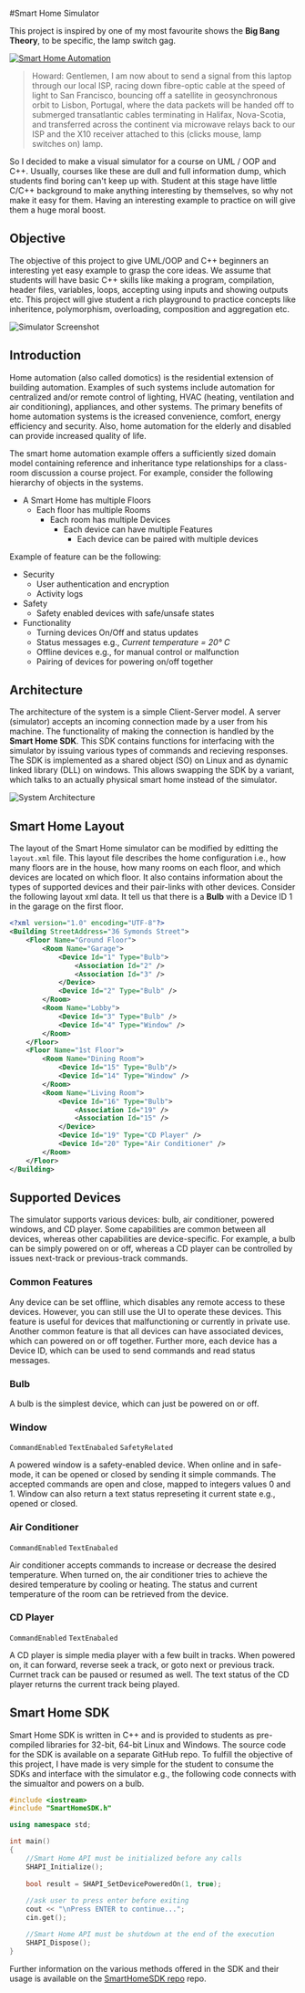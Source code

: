 #Smart Home Simulator

This project is inspired by one of my most favourite shows the **Big Bang Theory**, to be specific, the lamp switch gag.

[![Smart Home Automation](/title.png)](//www.youtube.com/watch?v=mqp8_ROAIJY "Smart Home Automation")


> Howard: Gentlemen, I am now about to send a signal from this laptop through our local ISP, racing down fibre-optic cable at the speed of light to San Francisco, bouncing off a satellite in geosynchronous orbit to Lisbon, Portugal, where the data packets will be handed off to submerged transatlantic cables terminating in Halifax, Nova-Scotia, and transferred across the continent via microwave relays back to our ISP and the X10 receiver attached to this (clicks mouse, lamp switches on) lamp.

So I decided to make a visual simulator for a course on UML / OOP and C\++. Usually, courses like these are dull and full information dump, which students find boring can't keep up with. Student at this stage have little C/C++ background to make anything interesting by themselves, so why not make it easy for them. Having an interesting example to practice on will give them a huge moral boost.

## Objective
The objective of this project to give UML/OOP and C\++ beginners an interesting yet easy example to grasp the core ideas. We assume that students will have basic C\++ skills like making a program, compilation, header files, variables, loops, accepting using inputs and showing outputs etc. This project will give student a rich playground to practice concepts like inheritence, polymorphism, overloading, composition and aggregation etc.

![Simulator Screenshot](/screenshot.png)

## Introduction
Home automation (also called domotics) is the residential extension of building automation. Examples of such systems include automation for centralized and/or remote control of lighting, HVAC (heating, ventilation and air conditioning), appliances, and other systems. The primary benefits of home automation systems is the icreased convenience, comfort, energy efficiency and security. Also, home automation for the elderly and disabled can provide increased quality of life.

The smart home automation example offers a sufficiently sized domain model containing reference and inheritance type relationships for a class-room discussion a course project. For example, consider the following hierarchy of objects in the systems.

* A Smart Home has multiple Floors
    * Each floor has multiple Rooms
        * Each room has multiple Devices
            * Each device can have multiple Features
			    * Each device can be paired with multiple devices



Example of feature can be the following:

* Security
    * User authentication and encryption
    * Activity logs
* Safety
    * Safety enabled devices with safe/unsafe states
* Functionality
    * Turning devices On/Off and status updates
    * Status messages e.g., *Current temperature = 20° C*
    * Offline devices e.g., for manual control or malfunction
	* Pairing of devices for powering on/off together


## Architecture
The architecture of the system is a simple Client-Server model. A server (simulator) accepts an incoming connection made by a user from his machine. The functionality of making the connection is handled by the **Smart Home SDK**. This SDK contains functions for interfacing with the simulator by issuing various types of commands and recieving responses. The SDK is implemented as a shared object (SO) on Linux and as dynamic linked library (DLL) on windows. This allows swapping the SDK by a variant, which talks to an actually physical smart home instead of the simulator.

![System Architecture](/architecture.png)

## Smart Home Layout
The layout of the Smart Home simulator can be modified by editting the ```layout.xml``` file. This layout file describes the home configuration i.e., how many floors are in the house, how many rooms on each floor, and which devices are located on which floor. It also contains information about the types of supported devices and their pair-links with other devices. Consider the following layout xml data. It tell us that there is a **Bulb** with a Device ID 1 in the garage on the first floor.

```xml
<?xml version="1.0" encoding="UTF-8"?>
<Building StreetAddress="36 Symonds Street">
	<Floor Name="Ground Floor">
		<Room Name="Garage">
			<Device Id="1" Type="Bulb">
				<Association Id="2" />
				<Association Id="3" />
			</Device>
			<Device Id="2" Type="Bulb" />
		</Room>
		<Room Name="Lobby">
			<Device Id="3" Type="Bulb" />
			<Device Id="4" Type="Window" />
		</Room>
	</Floor>	
	<Floor Name="1st Floor">
		<Room Name="Dining Room">
			<Device Id="15" Type="Bulb"/>
			<Device Id="14" Type="Window" />
		</Room>
		<Room Name="Living Room">
			<Device Id="16" Type="Bulb">
				<Association Id="19" />
				<Association Id="15" />
			</Device>
			<Device Id="19" Type="CD Player" />
			<Device Id="20" Type="Air Conditioner" />
		</Room>
	</Floor>
</Building>
```

## Supported Devices
The simulator supports various devices: bulb, air conditioner, powered windows, and CD player. Some capabilities are common between all devices, whereas other capabilities are device-specific. For example, a bulb can be simply powered on or off, whereas a CD player can be controlled by issues next-track or previous-track commands.

### Common Features
Any device can be set offline, which disables any remote access to these devices. However, you can still use the UI to operate these devices. This feature is useful for devices that malfunctioning or currently in private use. Another common feature is that all devices can have associated devices, which can powered on or off together. Further more, each device has a Device ID, which can be used to send commands and read status messages.

### Bulb
A bulb is the simplest device, which can just be powered on or off.

### Window
```CommandEnabled``` ```TextEnabaled``` ```SafetyRelated```

A powered window is a safety-enabled device. When online and in safe-mode, it can be opened or closed by sending it simple commands. The accepted commands are open and close, mapped to integers values 0 and 1. Window can also return a text status represeting it current state e.g., opened or closed.

### Air Conditioner
```CommandEnabled``` ```TextEnabaled```

Air conditioner accepts commands to increase or decrease the desired temperature. When turned on, the air conditioner tries to achieve the desired temperature by cooling or heating. The status and current temperature of the room can be retrieved from the device.

### CD Player
```CommandEnabled``` ```TextEnabaled```

A CD player is simple media player with a few built in tracks. When powered on, it can forward, reverse seek a track, or goto next or previous track. Currnet track can be paused or resumed as well. The text status of the CD player returns the current track being played.

## Smart Home SDK

Smart Home SDK is written in C++ and is provided to students as pre-compiled libraries for 32-bit, 64-bit Linux and Windows. The source code for the SDK is available on a separate GitHub repo. To fulfill the objective of this project, I have made is very simple for the student to consume the SDKs and interface with the simulator e.g., the following code connects with the simualtor and powers on a bulb.

```c++
#include <iostream>
#include "SmartHomeSDK.h"

using namespace std;

int main()
{	
	//Smart Home API must be initialized before any calls
	SHAPI_Initialize();
		
	bool result = SHAPI_SetDevicePoweredOn(1, true);
		
	//ask user to press enter before exiting
	cout << "\nPress ENTER to continue...";	
	cin.get();

	//Smart Home API must be shutdown at the end of the execution
	SHAPI_Dispose();
}
```

Further information on the various methods offered in the SDK and their usage is available on the [SmartHomeSDK repo](https://github.com/zeeshanejaz/SmartHomeSDK) repo.